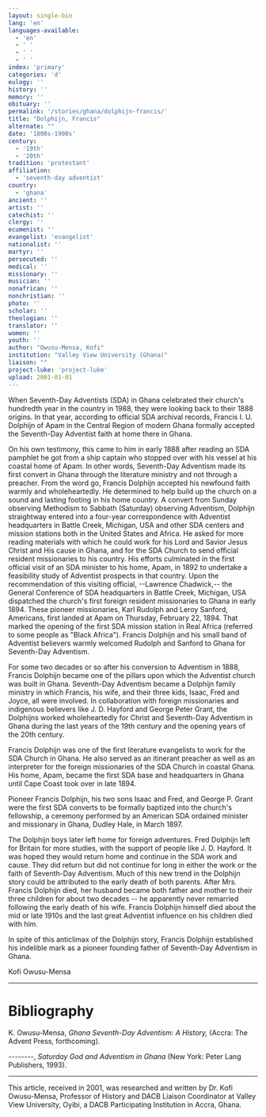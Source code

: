 ```yaml
---
layout: single-bio
lang: 'en'
languages-available:
  - 'en'
  - ' '
  - ' '
  - ' '
index: 'primary'
categories: 'd'
eulogy: ''
history: ''
memory: ''
obituary: ''
permalink: '/stories/ghana/dolphijn-francis/'
title: "Dolphijn, Francis"
alternate: ""
date: '1800s-1900s'
century:
  - '19th'
  - '20th'
tradition: 'protestant'
affiliation:
  - 'seventh-day adventist'
country:
  - 'ghana'
ancient: ''
artist: ''
catechist: ''
clergy: ''
ecumenist: ''
evangelist: 'evangelist'
nationalist: ''
martyr: ''
persecuted: ''
medical: ''
missionary: ''
musician: ''
nonafrican: ''
nonchristian: ''
photo: ''
scholar: ''
theologian: ''
translator: ''
women: ''
youth: ''
author: "Owusu-Mensa, Kofi"
institution: "Valley View University (Ghana)"
liaison: ""
project-luke: 'project-luke'
upload: 2001-01-01
---
```




When Seventh-Day Adventists (SDA) in Ghana celebrated their church's hundredth year in the country in 1988, they were looking back to their 1888 origins.  In that year, according to official SDA archival records, Francis I. U. Dolphijn of Apam in the Central Region of modern Ghana formally accepted the Seventh-Day Adventist faith at home there in Ghana.

On his own testimony, this came to him in early 1888 after reading an SDA pamphlet he got from a ship captain who stopped over with his vessel at his coastal home of Apam.  In other words, Seventh-Day Adventism made its first convert in Ghana through the literature ministry and not through a preacher.  From the word go, Francis Dolphijn accepted his newfound faith warmly and wholeheartedly.  He determined to help build up the church on a sound and lasting footing in his home country.  A convert from Sunday observing Methodism to Sabbath (Saturday) observing Adventism, Dolphijn straightway entered into a four-year correspondence with Adventist headquarters in Battle Creek, Michigan, USA and other SDA centers and mission stations both in the United States and Africa.  He asked for more reading materials with which he could work for his Lord and Savior Jesus Christ and His cause in Ghana, and for  the SDA Church to send official resident missionaries to his country.  His efforts culminated in the first official visit of an SDA minister to his home, Apam, in 1892 to undertake a feasibility study of Adventist prospects in that country.  Upon the recommendation of this visiting official, --Lawrence Chadwick,-- the General Conference of SDA headquarters in Battle Creek, Michigan, USA dispatched the church's first foreign resident missionaries to Ghana in early 1894.  These pioneer missionaries, Karl Rudolph and Leroy Sanford, Americans, first landed at Apam on Thursday, February 22, 1894.  That marked the opening of the first SDA mission station in Real Africa (referred to some people as "Black Africa").  Francis Dolphijn and his small band of Adventist believers warmly welcomed Rudolph and Sanford to Ghana for Seventh-Day Adventism.

For some two decades or so after his conversion to Adventism in 1888, Francis Dolphijn became one of the pillars upon which the Adventist church was built in Ghana.  Seventh-Day Adventism became a Dolphijn family ministry in which Francis, his wife, and their three kids, Isaac, Fred and Joyce, all were involved.  In collaboration with foreign missionaries and indigenous believers like J. D. Hayford and George Peter Grant, the Dolphijns worked wholeheartedly for Christ and Seventh-Day Adventism in Ghana during the last years of the 19th century and the opening years of the 20th century.

Francis Dolphijn was one of the first literature evangelists to work for the SDA Church in Ghana.  He also served as an itinerant preacher as well as an interpreter for the foreign missionaries of the SDA Church in coastal Ghana.  His home, Apam, became the first SDA base and headquarters in Ghana until Cape Coast took over in late 1894.

Pioneer Francis Dolphijn, his two sons Isaac and Fred, and George P. Grant were the first SDA converts to be formally baptized into the church's fellowship, a ceremony performed by an American SDA ordained minister and missionary in Ghana, Dudley Hale, in March 1897.

The Dolphijn boys later left home for foreign adventures.  Fred Dolphijn left for Britain for more studies, with the support of people like J. D. Hayford.  It was hoped they would return home and continue in the SDA work and cause.  They did return but did not continue for long in either the work or the faith of Seventh-Day Adventism.  Much of this new trend in the Dolphijn story could be attributed to the early death of both parents.  After Mrs. Francis Dolphijn died, her husband became both father and mother to their three children for about two decades -- he apparently never remarried following the early death of his wife.  Francis Dolphijn himself died about the mid or late 1910s and the last great Adventist influence on his children died with him.

In spite of this anticlimax of the Dolphijn story, Francis Dolphijn established his indelible mark as a pioneer founding father of Seventh-Day Adventism in Ghana.

Kofi Owusu-Mensa

---

# Bibliography

K. Owusu-Mensa, *Ghana Seventh-Day Adventism: A History,*  (Accra: The Advent Press, forthcoming).

--------, *Saturday God and Adventism in Ghana* (New York: Peter Lang Publishers, 1993).

---

This article, received in 2001, was researched and written by Dr. Kofi Owusu-Mensa, Professor of History and DACB Liaison Coordinator at Valley View University, Oyibi, a DACB Participating Institution in Accra, Ghana.
